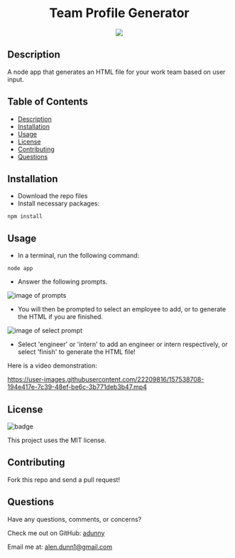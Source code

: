 <h1 align="center">Team Profile Generator</h1>
  
<p align="center">
  <img src="https://img.shields.io/badge/license-MIT-blue"/>
</p>
  
## Description
A node app that generates an HTML file for your work team based on user input.
  
## Table of Contents
- [Description](#description)
- [Installation](#installation)
- [Usage](#usage)
- [License](#license)
- [Contributing](#contributing)
- [Questions](#questions)
  
## Installation 
- Download the repo files
- Install necessary packages:
```
npm install
```
  
## Usage
- In a terminal, run the following command:
```
node app
```
- Answer the following prompts.

![image of prompts](https://i.imgur.com/f5LHkWC.png)

- You will then be prompted to select an employee to add, or to generate the HTML if you are finished.

![image of select prompt](https://i.imgur.com/uR3ShQk.png)

- Select 'engineer' or 'intern' to add an engineer or intern respectively, or select 'finish' to generate the HTML file!

Here is a video demonstration:

https://user-images.githubusercontent.com/22209816/157538708-194e417e-7c39-48ef-be6c-3b771deb3b47.mp4
  
## License
![badge](https://img.shields.io/badge/license-MIT-blue)
  
This project uses the MIT license.
  
  
## Contributing
Fork this repo and send a pull request!
  
## Questions
Have any questions, comments, or concerns?
  
Check me out on GitHub: [adunny](https://github.com/adunny)
  
Email me at: [alen.dunn1@gmail.com](alen.dunn1@gmail.com)



